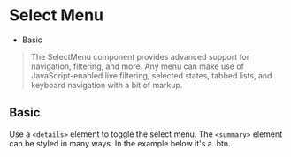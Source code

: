 # Select Menu

- Basic

> The SelectMenu component provides advanced support for navigation, filtering, and more. Any menu can make use of JavaScript-enabled live filtering, selected states, tabbed lists, and keyboard navigation with a bit of markup.

## Basic

Use a `<details>` element to toggle the select menu. The `<summary>` element can be styled in many ways. In the example below it's a .btn.
